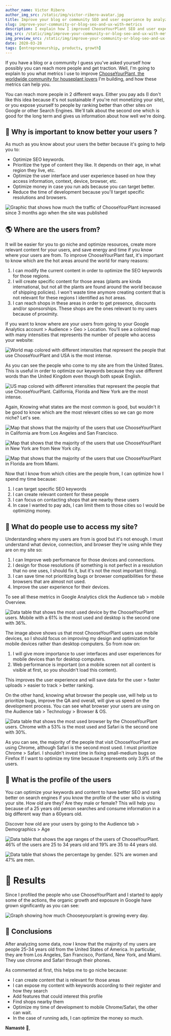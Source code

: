 ```yaml
---
author_name: Victor Ribero
author_img_src: /static/img/victor-ribero-avatar.jpg
title: Improve your blog or community SEO and user experience by analyzing metrics
slug: improve-your-community-or-blog-seo-and-ux-with-metrics
description: I explain how I improved ChooseYourPlant SEO and user experience by analyzing some metrics and how you can do the same for your blog or community.
img_src: /static/img/improve-your-community-or-blog-seo-and-ux-with-metrics-1.png
img_preview_src: /static/img/improve-your-community-or-blog-seo-and-ux-with-metrics-preview.png
date: 2020-03-28
tags: [entrepreneurship, products, growth]
---
```


If you have a blog or a community I guess you've asked yourself how possibly you can reach more people and get traction. Well, I'm going to explain to you what metrics I use to improve [ChooseYourPlant, the worldwide community for houseplant lovers](https://www.chooseyourplant.com) I'm building, and how these metrics can help you.

You can reach more people in 2 different ways. Either you pay ads (I don't like this idea because it's not sustainable if you're not monetizing your site), or you expose yourself to people by ranking better than other sites on Google or other Search Engines. We'll talk about the second one which is good for the long term and gives us information about how well we're doing.

## 🤔 Why is important to know better your users ?
As much as you know about your users the better because it's going to help you to:
- Optimize SEO keywords.
- Prioritize the type of content they like. It depends on their age, in what region they live, etc.
- Optimize the user interface and user experience based on how they access information, context, device, browser, etc.
- Optimize money in case you run ads because you can target better.
- Reduce the time of development because you'll target specific resolutions and browsers.

![Graphic that shows how much the traffic of ChooseYourPlant increased since 3 months ago when the site was published](/static/img/improve-your-community-or-blog-seo-and-ux-with-metrics-1.png)


## 🌎 Where are the users from?
It will be easier for you to go niche and optimize resources, create more relevant content for your users, and save energy and time if you know where your users are from. To improve ChooseYourPlant fast, it's important to know which are the hot areas around the world for many reasons:
  
1. I can modify the current content in order to optimize the SEO keywords for those regions.
2. I will create specific content for those areas (plants are kinda international, but not all the plants are found around the world because of shipping policies). I won't waste time anymore creating content that is not relevant for these regions I identified as hot areas.
3. I can reach shops in these areas in order to get presence, discounts and/or sponsorships. These shops are the ones relevant to my users because of proximity.



If you want to know where are your users from going to your Google Analytics account > Audience > Geo > Location. You'll see a colored map with many intensities that represents the number of people who access your website:

![World map colored with different intensities that represent the people that use ChooseYourPlant and USA is the most intense.](/static/img/improve-your-community-or-blog-seo-and-ux-with-metrics-2.png)

As you can see the people who come to my site are from the United States. This is useful in order to optimize our keywords because they use different words than the United Kingdom even though both speak English.

![US map colored with different intensities that represent the people that use ChooseYourPlant. California, Florida and New York are the most intense.](/static/img/improve-your-community-or-blog-seo-and-ux-with-metrics-3.png)

Again, Knowing what states are the most common is good, but wouldn't it be good to know which are the most relevant cities so we can go more niche? Let's see.

![Map that shows that the majority of the users that use ChooseYourPlant in California are from Los Angeles and San Francisco.](/static/img/improve-your-community-or-blog-seo-and-ux-with-metrics-4.png)

![Map that shows that the majority of the users that use ChooseYourPlant in New York are from New York city.](/static/img/improve-your-community-or-blog-seo-and-ux-with-metrics-5.png)

![Map that shows that the majority of the users that use ChooseYourPlant in Florida are from Miami.](/static/img/improve-your-community-or-blog-seo-and-ux-with-metrics-6.png)


Now that I know from which cities are the people from, I can optimize how I spend my time because:

1. I can target specific SEO keywords
2. I can create relevant content for these people
3. I can focus on contacting shops that are nearby these users
4. In case I wanted to pay ads, I can limit them to those cities so I would be optimizing money.

## 📱 What do people use to access my site?
Understanding where my users are from is good but it's not enough. I must understand what device, connection, and browser they're using while they are on my site so:

1. I can Improve web performance for those devices and connections.
2. I design for those resolutions (if something is not perfect in a resolution that no one uses, I should fix it, but it's not the most important thing).
3. I can save time not prioritizing bugs or browser compatibilities for these browsers that are almost not used.
4. Improve the user experience for their devices.

To see all these metrics in Google Analytics click the Audience tab > mobile Overview.

![Data table that shows the most used device by the ChooseYourPlant users. Mobile with a 61% is the most used and desktop is the second one with 36%.](/static/img/improve-your-community-or-blog-seo-and-ux-with-metrics-7.png)

The image above shows us that most ChooseYourPlant users use mobile devices, so I should focus on improving my design and optimization for mobile devices rather than desktop computers. So from now on:

1. I will give more importance to user interfaces and user experiences for mobile devices than for desktop computers.
2. Web performance is important (on a mobile screen not all content is visible at first, so you shouldn't load this content).

This improves the user experience and will save data for the user > faster uploads > easier to track > better ranking.

On the other hand, knowing what browser the people use, will help us to prioritize bugs, improve the QA and overall, will give us speed on the development process. You can see what browser your users are using on the Audience tab > Technology > Browser & OS.

![Data table that shows the most used browser by the ChooseYourPlant users. Chrome with a 53% is the most used and Safari is the second one with 30%.](/static/img/improve-your-community-or-blog-seo-and-ux-with-metrics-8.png)

As you can see, the majority of the people that visit ChooseYourPlant are using Chrome, although Safari is the second most used. I must prioritize Chrome > Safari. I shouldn't invest time in fixing small-medium bugs on Firefox If I want to optimize my time because it represents only 3.9% of the users.


## 👧 What is the profile of the users

You can optimize your keywords and content to have better SEO and rank better on search engines if you know the profile of the user who is visiting your site. How old are they? Are they male or female? This will help you because of a 25 years old person searches and consume information in a big different way than a 60years old. 

Discover how old are your users by going to the Audience tab > Demographics > Age

![Data table that shows the age ranges of the users of ChooseYourPlant. 46% of the users are 25 to 34 years old and 19% are 35 to 44 years old.](/static/img/improve-your-community-or-blog-seo-and-ux-with-metrics-9.png)

![Data table that shows the percentage by gender. 52% are women and 47% are men.](/static/img/improve-your-community-or-blog-seo-and-ux-with-metrics-10.png)

# 💬 Results
Since I profiled the people who use ChooseYourPlant and I started to apply some of the actions, the organic growth and exposure in Google have grown significantly as you can see:

![Graph showing how much Chooseyourplant is growing every day.](/static/img/improve-your-community-or-blog-seo-and-ux-with-metrics-11.png)

## 📑 Conclusions
After analyzing some data, now I know that the majority of my users are people 25-34 years old from the United States of America. In particular, they are from Los Angeles, San Francisco, Portland, New York, and Miami. They use chrome and Safari through their phones. 

As commented at first, this helps me to go niche because:
- I can create content that is relevant for those areas
- I can expose my content with keywords according to their register and how they search
- Add features that could interest this profile
- Find shops nearby them
- Optimize my time of development to mobile Chrome/Safari, the other can wait.
- In the case of running ads, I can optimize the money so much.

**Namasté** 🙏,